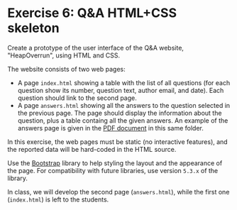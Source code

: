 # Exercise 6: Q&A HTML+CSS skeleton

Create a prototype of the user interface of the Q&A website, "HeapOverrun", using HTML and CSS.

The website consists of two web pages:

- A page `index.html` showing a table with the list of all questions (for each question show its number, question text, author email, and date). Each question should link to the second page.
- A page `answers.html` showing all the answers to the question selected in the previous page. The page should display the information about the question, plus a table containg all the given answers. An example of the answers page is given in the [PDF document](./qa-webpage-mockup.pdf) in this same folder.

In this exercise, the web pages must be static (no interactive features), and the reported data will be hard-coded in the HTML source.

Use the [Bootstrap](https://getbootstrap.com/) library to help styling the layout and the appearance of the page. For compatibility with future libraries, use version `5.3.x` of the library.

In class, we will develop the second page (`answers.html`), while the first one (`index.html`) is left to the students.